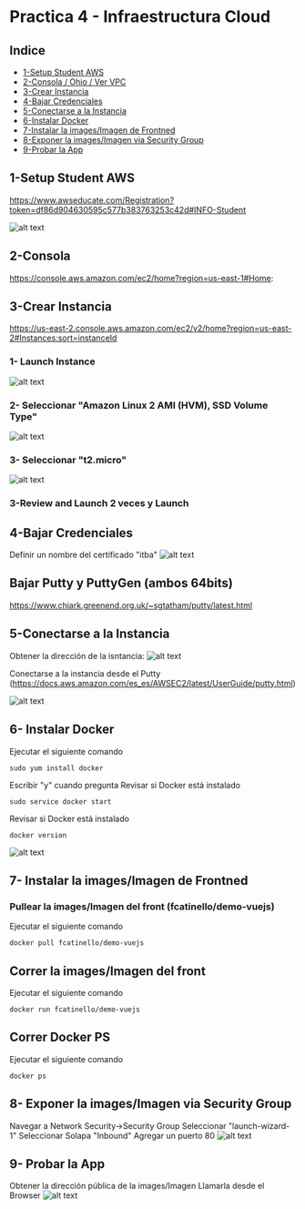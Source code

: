 # Practica 4 - Infraestructura Cloud
## Indice

* [1-Setup Student AWS](#1-Setup-Student-AWS)
* [2-Consola / Ohio / Ver VPC](#2-Consola)
* [3-Crear Instancia](#3-Crear-Instancia)
* [4-Bajar Credenciales](#4-Bajar-Credenciales)
* [5-Conectarse a la Instancia](#5-Conectarse-a-la-Instancia)
* [6-Instalar Docker](#6--Instalar-Docker)
* [7-Instalar la images/Imagen de Frontned](#7--Instalar-la-images/Imagen-de-Frontned)
* [8-Exponer la images/Imagen via Security Group](#8--Exponer-la-images/Imagen-via-Security-Group)
* [9-Probar la App](#9--Probar-la-App)


## 1-Setup Student AWS
https://www.awseducate.com/Registration?token=df86d904630595c577b383763253c42d#INFO-Student

![alt text](images/Image1.png)

## 2-Consola
https://console.aws.amazon.com/ec2/home?region=us-east-1#Home:

## 3-Crear Instancia
https://us-east-2.console.aws.amazon.com/ec2/v2/home?region=us-east-2#Instances:sort=instanceId

### 1- Launch Instance

![alt text](images/Image3-1.png)

### 2- Seleccionar "Amazon Linux 2 AMI (HVM), SSD Volume Type"

![alt text](images/Image3-2.png)

### 3- Seleccionar "t2.micro"

![alt text](images/Image3-3.png)

### 3-Review and Launch 2 veces y Launch

## 4-Bajar Credenciales
Definir un nombre del certificado "itba"
![alt text](images/Image4.png)

## Bajar Putty y PuttyGen (ambos 64bits)

https://www.chiark.greenend.org.uk/~sgtatham/putty/latest.html

## 5-Conectarse a la Instancia

Obtener la dirección de la isntancia:
![alt text](images/Image5-1.png)

Conectarse a la instancia desde el Putty (https://docs.aws.amazon.com/es_es/AWSEC2/latest/UserGuide/putty.html)

![alt text](images/Image5-2.png)

## 6- Instalar Docker

Ejecutar el siguiente comando
```
sudo yum install docker
```
Escribir "y" cuando pregunta
Revisar si Docker está instalado
```
sudo service docker start
```
Revisar si Docker está instalado
```
docker version
```
![alt text](images/Image6.png)
## 7- Instalar la images/Imagen de Frontned
### Pullear la images/Imagen del front (fcatinello/demo-vuejs)
Ejecutar el siguiente comando
```
docker pull fcatinello/demo-vuejs
```
## Correr la images/Imagen del front
Ejecutar el siguiente comando
```
docker run fcatinello/demo-vuejs
```
## Correr Docker PS
Ejecutar el siguiente comando
```
docker ps
```
## 8- Exponer la images/Imagen via Security Group
Navegar a Network Security->Security Group
Seleccionar "launch-wizard-1"
Seleccionar Solapa "Inbound"
Agregar un puerto 80
![alt text](images/Image8.png)

## 9- Probar la App
Obtener la dirección pública de la images/Imagen
Llamarla desde el Browser
![alt text](images/Image9.png)
